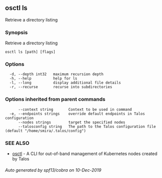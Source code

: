 <!-- markdownlint-disable -->
## osctl ls

Retrieve a directory listing

### Synopsis

Retrieve a directory listing

```
osctl ls [path] [flags]
```

### Options

```
  -d, --depth int32   maximum recursion depth
  -h, --help          help for ls
  -l, --long          display additional file details
  -r, --recurse       recurse into subdirectories
```

### Options inherited from parent commands

```
      --context string       Context to be used in command
  -e, --endpoints strings    override default endpoints in Talos configuration
      --nodes strings        target the specified nodes
      --talosconfig string   The path to the Talos configuration file (default "/home/smira/.talos/config")
```

### SEE ALSO

* [osctl](osctl.md)	 - A CLI for out-of-band management of Kubernetes nodes created by Talos

###### Auto generated by spf13/cobra on 10-Dec-2019
